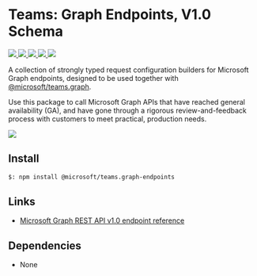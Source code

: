 # Teams: Graph Endpoints, V1.0 Schema

<p>
    <a href="https://www.npmjs.com/package/@microsoft/teams.graph-endpoints" target="_blank">
        <img src="https://img.shields.io/npm/v/@microsoft/teams.graph-endpoints/latest" />
    </a>
    <a href="https://www.npmjs.com/package/@microsoft/teams.graph-endpoints?activeTab=code" target="_blank">
        <img src="https://img.shields.io/bundlephobia/min/@microsoft/teams.graph-endpoints" />
    </a>
    <a href="https://www.npmjs.com/package/@microsoft/teams.graph-endpoints?activeTab=dependencies" target="_blank">
        <img src="https://img.shields.io/librariesio/release/npm/@microsoft/teams.graph-endpoints" />
    </a>
    <a href="https://www.npmjs.com/package/@microsoft/teams.graph-endpoints" target="_blank">
        <img src="https://img.shields.io/npm/dw/@microsoft/teams.graph-endpoints" />
    </a>
    <a href="https://microsoft.github.io/teams-ai" target="_blank">
        <img src="https://img.shields.io/badge/📖 docs-open-blue" />
    </a>
</p>

A collection of strongly typed request configuration builders for Microsoft Graph endpoints, designed to be used
together with <a href="https://www.npmjs.com/package/@microsoft/teams.graph" target="_blank">@microsoft/teams.graph</a>.

Use this package to call Microsoft Graph APIs that have reached general availability (GA), and have gone through a rigorous review-and-feedback process with customers to meet practical, production needs.

<a href="https://microsoft.github.io/teams-ai" target="_blank">
    <img src="https://img.shields.io/badge/📖 Getting Started-blue?style=for-the-badge" />
</a>

## Install

```bash
$: npm install @microsoft/teams.graph-endpoints
```

## Links

- [Microsoft Graph REST API v1.0 endpoint reference](https://learn.microsoft.com/en-us/graph/api/overview?view=graph-rest-1.0)

## Dependencies

- None
